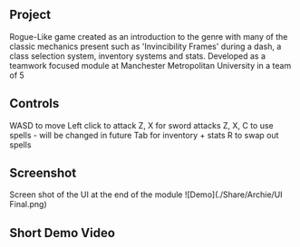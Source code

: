 ## Project
Rogue-Like game created as an introduction to the genre with many of the classic mechanics present
such as 'Invincibility Frames' during a dash, a class selection system, inventory systems and stats.
Developed as a teamwork focused module at Manchester Metropolitan University in a team of 5

## Controls
WASD to move
Left click to attack
Z, X for sword attacks
Z, X, C to use spells - will be changed in future
Tab for inventory + stats
R to swap out spells

## Screenshot
Screen shot of the UI at the end of the module
![Demo](./Share/Archie/UI Final.png)

## Short Demo Video
